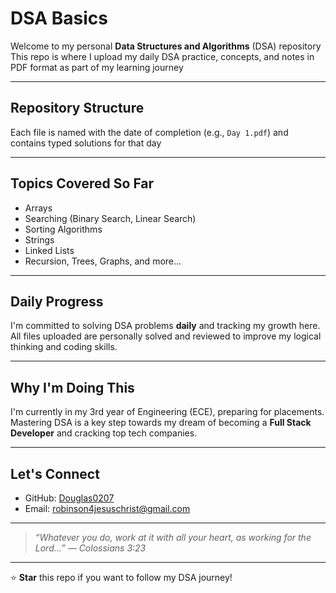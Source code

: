 # DSA Basics

Welcome to my personal **Data Structures and Algorithms** (DSA) repository 
This repo is where I upload my daily DSA practice, concepts, and notes in PDF format as part of my learning journey

---

## Repository Structure

Each file is named with the date of completion (e.g., `Day 1.pdf`) and contains typed solutions for that day

---

## Topics Covered So Far

- Arrays  
-  Searching (Binary Search, Linear Search)  
-  Sorting Algorithms  
-  Strings
-  Linked Lists
-  Recursion, Trees, Graphs, and more...

---

## Daily Progress

I'm committed to solving DSA problems **daily** and tracking my growth here.  
All files uploaded are personally solved and reviewed to improve my logical thinking and coding skills.

---

## Why I'm Doing This

I'm currently in my 3rd year of Engineering (ECE), preparing for placements.  
Mastering DSA is a key step towards my dream of becoming a **Full Stack Developer** and cracking top tech companies.

---

## Let's Connect

- GitHub: [Douglas0207](https://github.com/Douglas0207)  
-  Email: robinson4jesuschrist@gmail.com  

---

> _“Whatever you do, work at it with all your heart, as working for the Lord…” — Colossians 3:23_

---

⭐ **Star** this repo if you want to follow my DSA journey!
